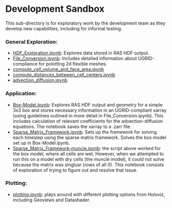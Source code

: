 # Development Sandbox
This sub-directory is  for exploratory work by the development team as they develop new capabilities, including for informal testing.

### General Exploration:
* [HDF_Exploration.ipynb](HDF_Exploration.ipynb): Explores data stored in RAS HDF output. 
* [File_Conversion.ipynb](File_Conversion.ipynb): Includes detailed information about UGRID-compliance for polotting 2d flexible meshes. 
* [compute_cell_volume_and_face_area.ipynb](compute_cell_volume_and_face_area.ipynb)
* [compute_distances_between_cell_centers.ipynb](compute_cell_volume_and_face_area.ipynb)
* [advection_diffusion.ipynb](advection_diffusion.ipynb)

### Application: 
* [Box-Model.ipynb](Box-Model.ipynb): Explores RAS HDF output and geometry for a simple 3x3 box and stores necessary information in an UGRID-compliant xarray (using guidelines outlined in more detail in File_Conversion.ipynb). This includes calculation of relevant coefficients for the advection-diffusion equations. The notebook saves the xarray to a .zarr file. 
* [Sparse_Matrix_Framework.ipynb](Sparse_Matrix_Framework.ipynb): Sets up the framework for solving each timestep using the sparse matrix framework. Solves the box model set up in Box-Model.ipynb.
* [Sparse_Matrix_Framework-muncie.ipynb](Sparse_Matrix_Framework-muncie.ipynb): the script above worked for the box model, where all cells are wet. However, when we attempted to run this on a model with dry cells (the muncie model), it could not solve because the matrix was singluar (rows of all 0). This notebook consists of exploration of trying to figure out and resolve that issue. 

### Plotting:
* [plotting.ipynb](plotting.ipynb): plays around with different plotting options from Holoviz, including Geoviews and Datashader.
